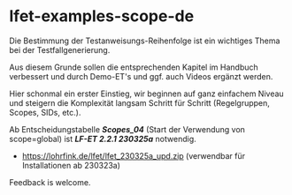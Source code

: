 # lfet-examples-scope-de

Die Bestimmung der Testanweisungs-Reihenfolge ist ein wichtiges Thema bei der Testfallgenerierung.

Aus diesem Grunde sollen die entsprechenden Kapitel im Handbuch verbessert und durch Demo-ET's und ggf. auch Videos ergänzt werden.

Hier schonmal ein erster Einstieg, wir beginnen auf ganz einfachem Niveau und steigern die Komplexität langsam
Schritt für Schritt (Regelgruppen, Scopes, SIDs, etc.).

Ab Entscheidungstabelle **_Scopes_04_** (Start der Verwendung von scope=global) ist **_LF-ET 2.2.1 230325a_** notwendig.

* https://lohrfink.de/lfet/lfet_230325a_upd.zip (verwendbar für Installationen ab 230323a)

Feedback is welcome.
